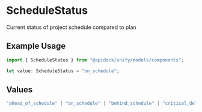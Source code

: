 # ScheduleStatus

Current status of project schedule compared to plan

## Example Usage

```typescript
import { ScheduleStatus } from "@apideck/unify/models/components";

let value: ScheduleStatus = "on_schedule";
```

## Values

```typescript
"ahead_of_schedule" | "on_schedule" | "behind_schedule" | "critical_delay"
```